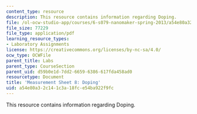 ```yaml
---
content_type: resource
description: This resource contains information regarding Doping.
file: /ol-ocw-studio-app/courses/6-s079-nanomaker-spring-2013/a54e80a32c141c3a18fce54ba922f9fc_MIT6_S079S13_lab08.pdf
file_size: 77229
file_type: application/pdf
learning_resource_types:
- Laboratory Assignments
license: https://creativecommons.org/licenses/by-nc-sa/4.0/
ocw_type: OCWFile
parent_title: Labs
parent_type: CourseSection
parent_uid: d59b0e1d-7dd2-6659-6386-617fda458ad0
resourcetype: Document
title: 'Measurement Sheet 8: Doping'
uid: a54e80a3-2c14-1c3a-18fc-e54ba922f9fc
---
```

This resource contains information regarding Doping.